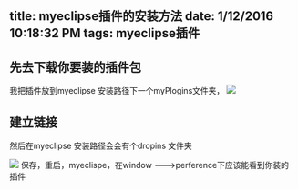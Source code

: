 title: myeclipse插件的安装方法
date: 1/12/2016 10:18:32 PM 
tags: myeclipse插件
---

 ## 先去下载你要装的插件包 ##

 我把插件放到myeclipse 安装路径下一个myPlogins文件夹，
 ![](http://7xpw00.com1.z0.glb.clouddn.com/imageQQ%E6%88%AA%E5%9B%BE20160112222022.png)

 
 ## 建立链接 ##
 
 然后在myeclipse 安装路径会会有个dropins 文件夹

 ![](http://7xpw00.com1.z0.glb.clouddn.com/image1111115.png)
 保存，重启，myeclispe，在window --->perference下应该能看到你装的插件